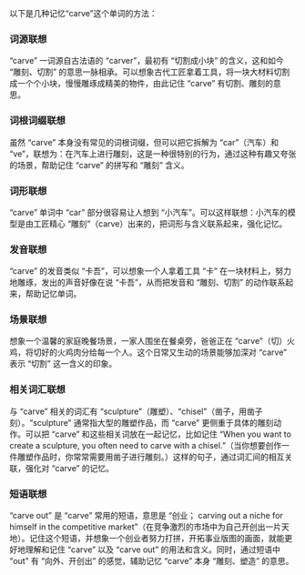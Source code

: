 以下是几种记忆“carve”这个单词的方法：

### 词源联想
“carve” 一词源自古法语的 “carver”，最初有 “切割成小块” 的含义，这和如今 “雕刻、切割” 的意思一脉相承。可以想象古代工匠拿着工具，将一块大材料切割成一个个小块，慢慢雕琢成精美的物件，由此记住 “carve” 有切割、雕刻的意思。

### 词根词缀联想
虽然 “carve” 本身没有常见的词根词缀，但可以把它拆解为 “car”（汽车）和 “ve”，联想为：在汽车上进行雕刻，这是一种很特别的行为，通过这种有趣又夸张的场景，帮助记住 “carve” 的拼写和 “雕刻” 含义。

### 词形联想
“carve” 单词中 “car” 部分很容易让人想到 “小汽车”。可以这样联想：小汽车的模型是由工匠精心 “雕刻”（carve）出来的，把词形与含义联系起来，强化记忆。

### 发音联想
“carve” 的发音类似 “卡吾”，可以想象一个人拿着工具 “卡” 在一块材料上，努力地雕琢，发出的声音好像在说 “卡吾”，从而把发音和 “雕刻、切割” 的动作联系起来，帮助记忆单词。

### 场景联想
想象一个温馨的家庭晚餐场景，一家人围坐在餐桌旁，爸爸正在 “carve”（切）火鸡，将切好的火鸡肉分给每一个人。这个日常又生动的场景能够加深对 “carve” 表示 “切割” 这一含义的印象。

### 相关词汇联想
与 “carve” 相关的词汇有 “sculpture”（雕塑）、“chisel”（凿子，用凿子刻）。“sculpture” 通常指大型的雕塑作品，而 “carve” 更侧重于具体的雕刻动作。可以把 “carve” 和这些相关词放在一起记忆，比如记住 “When you want to create a sculpture, you often need to carve with a chisel.”（当你想要创作一件雕塑作品时，你常常需要用凿子进行雕刻。）这样的句子，通过词汇间的相互关联，强化对 “carve” 的记忆。

### 短语联想
“carve out” 是 “carve” 常用的短语，意思是 “创业； carving out a niche for himself in the competitive market”（在竞争激烈的市场中为自己开创出一片天地）。记住这个短语，并想象一个创业者努力打拼，开拓事业版图的画面，就能更好地理解和记住 “carve” 以及 “carve out” 的用法和含义。同时，通过短语中 “out” 有 “向外、开创出” 的感觉，辅助记忆 “carve” 本身 “雕刻、塑造” 的意思。 